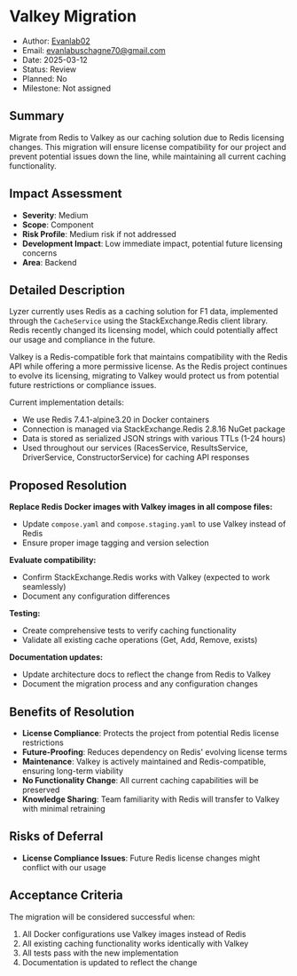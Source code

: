 # Valkey Migration

- Author: [Evanlab02](https://github.com/Evanlab02)
- Email: [evanlabuschagne70@gmail.com](mailto:evanlabuschagne70@gmail.com)
- Date: 2025-03-12
- Status: Review
- Planned: No
- Milestone: Not assigned

## Summary

Migrate from Redis to Valkey as our caching solution due to Redis licensing changes. This migration will ensure license compatibility for our project and prevent potential issues down the line, while maintaining all current caching functionality.

## Impact Assessment

- **Severity**: Medium
- **Scope**: Component
- **Risk Profile**: Medium risk if not addressed
- **Development Impact**: Low immediate impact, potential future licensing concerns
- **Area**: Backend

## Detailed Description

Lyzer currently uses Redis as a caching solution for F1 data, implemented through the `CacheService` using the StackExchange.Redis client library. Redis recently changed its licensing model, which could potentially affect our usage and compliance in the future.

Valkey is a Redis-compatible fork that maintains compatibility with the Redis API while offering a more permissive license. As the Redis project continues to evolve its licensing, migrating to Valkey would protect us from potential future restrictions or compliance issues.

Current implementation details:

- We use Redis 7.4.1-alpine3.20 in Docker containers
- Connection is managed via StackExchange.Redis 2.8.16 NuGet package
- Data is stored as serialized JSON strings with various TTLs (1-24 hours)
- Used throughout our services (RacesService, ResultsService, DriverService, ConstructorService) for caching API responses

## Proposed Resolution

**Replace Redis Docker images with Valkey images in all compose files:**

- Update `compose.yaml` and `compose.staging.yaml` to use Valkey instead of Redis
- Ensure proper image tagging and version selection


**Evaluate compatibility:**

- Confirm StackExchange.Redis works with Valkey (expected to work seamlessly)
- Document any configuration differences


**Testing:**

- Create comprehensive tests to verify caching functionality
- Validate all existing cache operations (Get, Add, Remove, exists)


**Documentation updates:**

- Update architecture docs to reflect the change from Redis to Valkey
- Document the migration process and any configuration changes

## Benefits of Resolution

- **License Compliance**: Protects the project from potential Redis license restrictions
- **Future-Proofing**: Reduces dependency on Redis' evolving license terms
- **Maintenance**: Valkey is actively maintained and Redis-compatible, ensuring long-term viability
- **No Functionality Change**: All current caching capabilities will be preserved
- **Knowledge Sharing**: Team familiarity with Redis will transfer to Valkey with minimal retraining

## Risks of Deferral

- **License Compliance Issues**: Future Redis license changes might conflict with our usage

## Acceptance Criteria

The migration will be considered successful when:

1. All Docker configurations use Valkey images instead of Redis
2. All existing caching functionality works identically with Valkey
3. All tests pass with the new implementation
4. Documentation is updated to reflect the change
